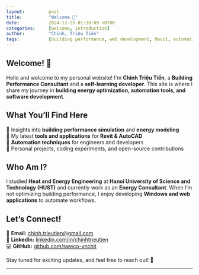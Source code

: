 ```yaml
---
layout:         post
title:          "Welcome 🚀"
date:           2024-12-25 01:38:09 +0700
categories:     [welcome, introduction]
author:         "Chỉnh, Triệu Tiến"
tags:           [building performance, web development, Revit, automation]
---
```


## **Welcome! 🎉**
Hello and welcome to my personal website! I'm **Chỉnh Triệu Tiến**, a **Building Performance Consultant** and a **self-learning developer**. This site is where I share my journey in **building energy optimization, automation tools, and software development**.

## **What You’ll Find Here**
🔹 Insights into **building performance simulation** and **energy modeling**  
🔹 My latest **tools and applications** for **Revit & AutoCAD**  
🔹 **Automation techniques** for engineers and developers  
🔹 Personal projects, coding experiments, and open-source contributions  

## **Who Am I?**
I studied **Heat and Energy Engineering** at **Hanoi University of Science and Technology (HUST)** and currently work as an **Energy Consultant**. When I’m not optimizing building performance, I enjoy developing **Windows and web applications** to automate workflows.

## **Let’s Connect!**  
📧 **Email:** [chinh.trieutien@gmail.com](mailto:chinh.trieutien@gmail.com)  
🔗 **LinkedIn:** [linkedin.com/in/chinhtrieutien](https://www.linkedin.com/in/chinhtrieutien/)  
💻 **GitHub:** [github.com/sweco-vnchit](https://github.com/sweco-vnchit)  

Stay tuned for exciting updates, and feel free to reach out! 🚀  

---
